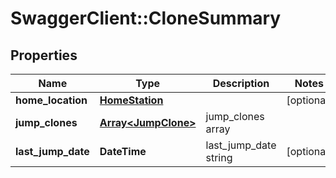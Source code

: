 # SwaggerClient::CloneSummary

## Properties
Name | Type | Description | Notes
------------ | ------------- | ------------- | -------------
**home_location** | [**HomeStation**](HomeStation.md) |  | [optional] 
**jump_clones** | [**Array&lt;JumpClone&gt;**](JumpClone.md) | jump_clones array | 
**last_jump_date** | **DateTime** | last_jump_date string | [optional] 


